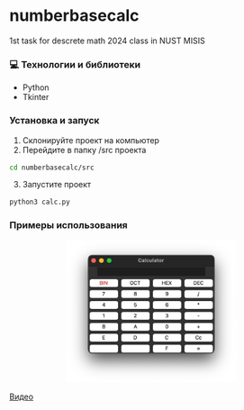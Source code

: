 # numberbasecalc
1st task for descrete math 2024 class in NUST MISIS

### 💻 Технологии и библиотеки
- Python
- Tkinter

### Установка и запуск

1. Склонируйте проект на компьютер
2. Перейдите в папку /src проекта
```bash
cd numberbasecalc/src
```
3. Запустите проект
```bash
python3 calc.py
```

### Примеры использования
<div align='center' >
<img src='pic/2024-02-1415.58.27.jpg' width='60%'>
</div>

[Видео](https://drive.google.com/file/d/1gBhFLiifeKRr0qZH6w3jL9TKEGwjCBmn/view?usp=sharing)